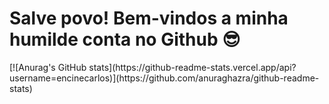 # Salve povo! Bem-vindos a minha humilde conta no Github 😎
<div>
 [![Anurag's GitHub stats](https://github-readme-stats.vercel.app/api?username=encinecarlos)](https://github.com/anuraghazra/github-readme-stats)
</div>
